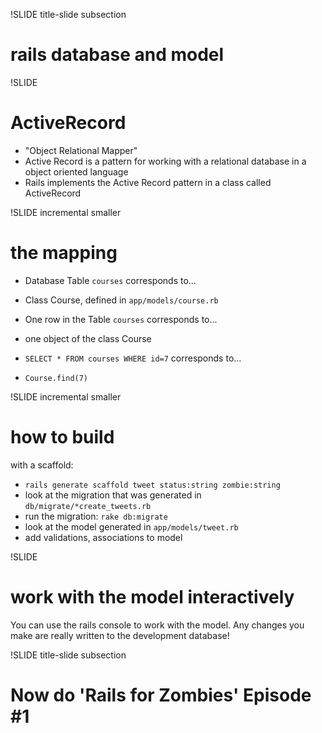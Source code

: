 !SLIDE title-slide subsection

# rails database and model #

!SLIDE 

# ActiveRecord

* "Object Relational Mapper"
* Active Record is a pattern for working with a relational database in a object oriented language
* Rails implements the Active Record pattern in a class called ActiveRecord


!SLIDE incremental smaller

# the mapping

* Database Table `courses` corresponds to...
* Class Course, defined in  `app/models/course.rb`

* One row in the Table `courses` corresponds to...
* one object of the class Course

* `SELECT * FROM courses WHERE id=7` corresponds to...
* `Course.find(7)` 

!SLIDE incremental smaller

# how to build

with a scaffold:

* `rails generate scaffold tweet status:string zombie:string`
* look at the migration that was generated in `db/migrate/*create_tweets.rb`
* run the migration: `rake db:migrate`
* look at the model generated in `app/models/tweet.rb`
* add validations, associations to model


!SLIDE 

# work with the model interactively

You can use the rails console to work with
the model.  Any changes you make are really written
to the development database!

!SLIDE title-slide subsection

# Now do 'Rails for Zombies' Episode #1

